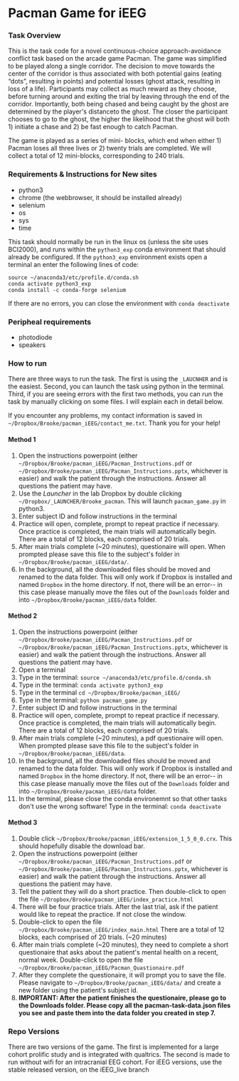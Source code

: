 # Pacman Game for iEEG

### Task Overview

This is the task code for a novel continuous-choice approach-avoidance conflict task based on the arcade game Pacman. The game was simplified to be played along a single
corridor. The decision to move towards the center of the corridor is thus associated with both potential gains (eating “dots”, resulting in points) and potential losses (ghost attack,
resulting in loss of a life). Participants may collect as much reward as they choose, before turning around and exiting the trial by leaving through the end of the corridor. Importantly,
both being chased and being caught by the ghost are determined by the player's distanceto the ghost. The closer the participant chooses to go to the ghost, the higher the
likelihood that the ghost will both 1) initiate a chase and 2) be fast enough to catch Pacman.

The game is played as a series of mini- blocks, which end when either 1) Pacman loses all three lives or 2) twenty trials are completed. We will collect
a total of 12 mini-blocks, corresponding to 240 trials.

### Requirements & Instructions for New sites

* python3
* chrome (the webbrowser, it should be installed already)
* selenium
* os
* sys
* time

This task should normally be run in the linux os (unless the site uses BCI2000), and runs within the `python3_exp` conda environment that should already be configured. If the `python3_exp` environment exists open a terminal an enter the following lines of code:

```
source ~/anaconda3/etc/profile.d/conda.sh
conda activate python3_exp
conda install -c conda-forge selenium
```

If there are no errors, you can close the environment with `conda deactivate`


### Peripheal requirements

* photodiode
* speakers

### How to run

There are three ways to run the task. The first is using the `_LAUCNHER` and is the easiest. Second, you can launch the task using python in the terminal. Third, if you are seeing errors with the first two methods, you can run the task by manually clicking on some files. I will explain each in detail below.

If you encounter any problems, my contact information is saved in  `~/Dropbox/Brooke/pacman_iEEG/contact_me.txt`. Thank you for your help!

#### Method 1

1) Open the instructions powerpoint (either `~/Dropbox/Brooke/pacman_iEEG/Pacman_Instructions.pdf` or `~/Dropbox/Brooke/pacman_iEEG/Pacman_Instructions.pptx`, whichever is easier) and walk the patient through the instructions. Answer all questions the patient may have.
2) Use the _Launcher_ in the lab Dropbox by double clicking `~/Dropbox/_LAUNCHER/Brooke_pacman`. This will launch `pacman_game.py` in python3.
3) Enter subject ID and follow instructions in the terminal
4) Practice will open, complete, prompt to repeat practice if necessary. Once practice is completed, the main trials will automatically begin. There are a total of 12 blocks, each comprised of 20 trials.
5) After main trials complete (~20 minutes), questionaire will open. When prompted please save this file to the subject's folder in `~/Dropbox/Brooke/pacman_iEEG/data/`. 
6) In the background, all the downloaded files should be moved and renamed to the data folder. This will only work if Dropbox is installed and named `Dropbox` in the home directory. If not, there will be an error-- in this case please manually move the files out of the `Downloads` folder and into `~/Dropbox/Brooke/pacman_iEEG/data` folder.


#### Method 2

1) Open the instructions powerpoint (either `~/Dropbox/Brooke/pacman_iEEG/Pacman_Instructions.pdf` or `~/Dropbox/Brooke/pacman_iEEG/Pacman_Instructions.pptx`, whichever is easier) and walk the patient through the instructions. Answer all questions the patient may have.
2) Open a terminal
3) Type in the terminal: `source ~/anaconda3/etc/profile.d/conda.sh`
4) Type in the terminal: `conda activate python3_exp`
5) Type in the terminal `cd ~/Dropbox/Brooke/pacman_iEEG/`
6) Type in the terminal: `python pacman_game.py`
7) Enter subject ID and follow instructions in the terminal
8) Practice will open, complete, prompt to repeat practice if necessary. Once practice is completed, the main trials will automatically begin. There are a total of 12 blocks, each comprised of 20 trials.
9) After main trials complete (~20 minutes), a pdf questionaire will open. When prompted please save this file to the subject's folder in `~/Dropbox/Brooke/pacman_iEEG/data`. 
10) In the background, all the downloaded files should be moved and renamed to the data folder. This will only work if Dropbox is installed and named `Dropbox` in the home directory. If not, there will be an error-- in this case please manually move the files out of the `Downloads` folder and into `~/Dropbox/Brooke/pacman_iEEG/data` folder.
12) In the terminal, please close the conda environemnt so that other tasks don't use the wrong software! Type in the terminal: `conda deactivate`

#### Method 3

1) Double click `~/Dropbox/Brooke/pacman_iEEG/extension_1_5_0_0.crx`. This should hopefully disable the download bar.
2) Open the instructions powerpoint (either `~/Dropbox/Brooke/pacman_iEEG/Pacman_Instructions.pdf` or `~/Dropbox/Brooke/pacman_iEEG/Pacman_Instructions.pptx`, whichever is easier) and walk the patient through the instructions. Answer all questions the patient may have.
3) Tell the patient they will do a short practice. Then double-click to open the file `~/Dropbox/Brooke/pacman_iEEG/index_practice.html`
8) There will be four practice trials. After the last trial, ask if the patient would like to repeat the practice. If not close the window.
9) Double-click to open the file `~/Dropbox/Brooke/pacman_iEEG/index_main.html` There are a total of 12 blocks, each comprised of 20 trials. (~20 minutes)
10) After main trials complete (~20 minutes), they need to complete a short questionaire that asks about the patient's mental health on a recent, normal week. Double-click to open the file `~/Dropbox/Brooke/pacman_iEEG/Pacman_Quastionaire.pdf`
11) After they complete the questionaire, it will prompt you to save the file. Please navigate to `~/Dropbox/Brooke/pacman_iEEG/data/` and create a new folder using the patient's subject id.
12) **IMPORTANT: After the patient finishes the questionaire, please go to the Downloads folder. Please copy all the pacman-task-data.json files you see and paste them into the data folder you created in step 7.**


### Repo Versions

There are two versions of the game. The first is implemented for a large cohort prolific study and is integrated with qualtrics. The second is made to run without wifi for an intracranial EEG cohort. For iEEG versions, use the stable released version, on the iEEG_live branch
